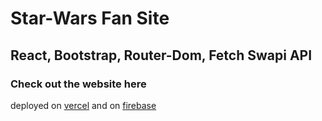 # Star-Wars Fan Site

## React, Bootstrap, Router-Dom, Fetch Swapi API

### Check out the website here

deployed on [vercel](https://starwars-react-context-router-fetch.vercel.app/)
and on [firebase](https://star-wars-react-context-router.web.app/)

